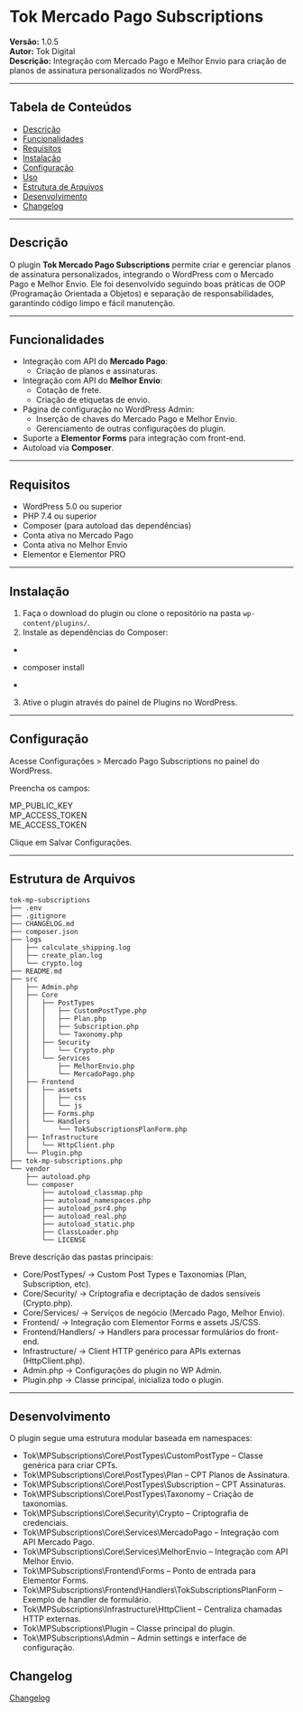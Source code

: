 # Tok Mercado Pago Subscriptions

**Versão:** 1.0.5  
**Autor:** Tok Digital  
**Descrição:** Integração com Mercado Pago e Melhor Envio para criação de planos de assinatura personalizados no WordPress.

---

## Tabela de Conteúdos

- [Descrição](#descrição)  
- [Funcionalidades](#funcionalidades)  
- [Requisitos](#requisitos)  
- [Instalação](#instalação)  
- [Configuração](#configuração)  
- [Uso](#uso)  
- [Estrutura de Arquivos](#estrutura-de-arquivos)  
- [Desenvolvimento](#desenvolvimento)  
- [Changelog](#changelog)   

---

## Descrição

O plugin **Tok Mercado Pago Subscriptions** permite criar e gerenciar planos de assinatura personalizados, integrando o WordPress com o Mercado Pago e Melhor Envio. Ele foi desenvolvido seguindo boas práticas de OOP (Programação Orientada a Objetos) e separação de responsabilidades, garantindo código limpo e fácil manutenção.

---

## Funcionalidades

- Integração com API do **Mercado Pago**:
  - Criação de planos e assinaturas.
- Integração com API do **Melhor Envio**:
  - Cotação de frete.
  - Criação de etiquetas de envio.
- Página de configuração no WordPress Admin:
  - Inserção de chaves do Mercado Pago e Melhor Envio.
  - Gerenciamento de outras configurações do plugin.
- Suporte a **Elementor Forms** para integração com front-end.
- Autoload via **Composer**.

---

## Requisitos

- WordPress 5.0 ou superior  
- PHP 7.4 ou superior  
- Composer (para autoload das dependências)  
- Conta ativa no Mercado Pago  
- Conta ativa no Melhor Envio  
- Elementor e Elementor PRO

---

## Instalação

1. Faça o download do plugin ou clone o repositório na pasta `wp-content/plugins/`.
2. Instale as dependências do Composer:
+    ```bash
+    composer install
+    ```
3. Ative o plugin através do painel de Plugins no WordPress.

---

## Configuração

Acesse Configurações > Mercado Pago Subscriptions no painel do WordPress.

Preencha os campos:

MP_PUBLIC_KEY  
MP_ACCESS_TOKEN  
ME_ACCESS_TOKEN  

Clique em Salvar Configurações.

---

## Estrutura de Arquivos

```
tok-mp-subscriptions
├── .env
├── .gitignore
├── CHANGELOG.md
├── composer.json
├── logs
│   ├── calculate_shipping.log
│   ├── create_plan.log
│   └── crypto.log
├── README.md
├── src
│   ├── Admin.php
│   ├── Core
│   │   ├── PostTypes
│   │   │   ├── CustomPostType.php
│   │   │   ├── Plan.php
│   │   │   ├── Subscription.php
│   │   │   └── Taxonomy.php
│   │   ├── Security
│   │   │   └── Crypto.php
│   │   └── Services
│   │       ├── MelhorEnvio.php
│   │       └── MercadoPago.php
│   ├── Frontend
│   │   ├── assets
│   │   │   ├── css
│   │   │   └── js
│   │   ├── Forms.php
│   │   └── Handlers
│   │       └── TokSubscriptionsPlanForm.php
│   ├── Infrastructure
│   │   └── HttpClient.php
│   └── Plugin.php
├── tok-mp-subscriptions.php
└── vendor
    ├── autoload.php
    └── composer
        ├── autoload_classmap.php
        ├── autoload_namespaces.php
        ├── autoload_psr4.php
        ├── autoload_real.php
        ├── autoload_static.php
        ├── ClassLoader.php
        └── LICENSE
```

Breve descrição das pastas principais:

- Core/PostTypes/ → Custom Post Types e Taxonomias (Plan, Subscription, etc).
- Core/Security/ → Criptografia e decriptação de dados sensíveis (Crypto.php).
- Core/Services/ → Serviços de negócio (Mercado Pago, Melhor Envio).
- Frontend/ → Integração com Elementor Forms e assets JS/CSS.
- Frontend/Handlers/ → Handlers para processar formulários do front-end.
- Infrastructure/ → Client HTTP genérico para APIs externas (HttpClient.php).
- Admin.php → Configurações do plugin no WP Admin.
- Plugin.php → Classe principal, inicializa todo o plugin.

---

## Desenvolvimento

O plugin segue uma estrutura modular baseada em namespaces:

- Tok\MPSubscriptions\Core\PostTypes\CustomPostType – Classe genérica para criar CPTs.
- Tok\MPSubscriptions\Core\PostTypes\Plan – CPT Planos de Assinatura.
- Tok\MPSubscriptions\Core\PostTypes\Subscription – CPT Assinaturas.
- Tok\MPSubscriptions\Core\PostTypes\Taxonomy – Criação de taxonomias.
- Tok\MPSubscriptions\Core\Security\Crypto – Criptografia de credenciais.
- Tok\MPSubscriptions\Core\Services\MercadoPago – Integração com API Mercado Pago.
- Tok\MPSubscriptions\Core\Services\MelhorEnvio – Integração com API Melhor Envio.
- Tok\MPSubscriptions\Frontend\Forms – Ponto de entrada para Elementor Forms.
- Tok\MPSubscriptions\Frontend\Handlers\TokSubscriptionsPlanForm – Exemplo de handler de formulário.
- Tok\MPSubscriptions\Infrastructure\HttpClient – Centraliza chamadas HTTP externas.
- Tok\MPSubscriptions\Plugin – Classe principal do plugin.
- Tok\MPSubscriptions\Admin – Admin settings e interface de configuração.

## Changelog
[Changelog](CHANGELOG.md)